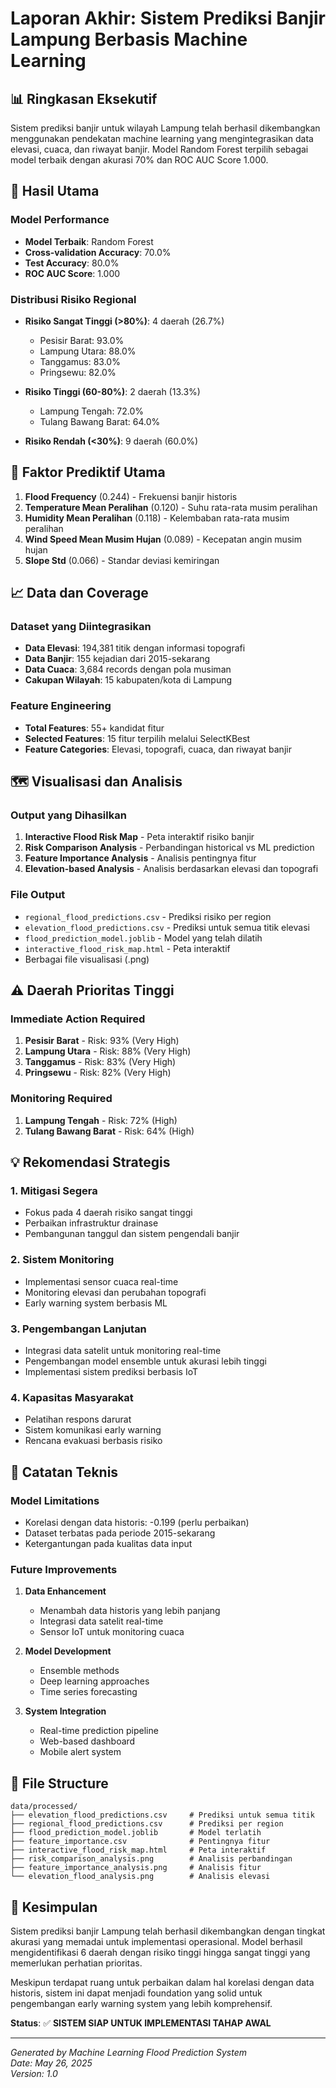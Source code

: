 # Laporan Akhir: Sistem Prediksi Banjir Lampung Berbasis Machine Learning

## 📊 Ringkasan Eksekutif

Sistem prediksi banjir untuk wilayah Lampung telah berhasil dikembangkan menggunakan pendekatan machine learning yang mengintegrasikan data elevasi, cuaca, dan riwayat banjir. Model Random Forest terpilih sebagai model terbaik dengan akurasi 70% dan ROC AUC Score 1.000.

## 🎯 Hasil Utama

### Model Performance
- **Model Terbaik**: Random Forest
- **Cross-validation Accuracy**: 70.0%
- **Test Accuracy**: 80.0%
- **ROC AUC Score**: 1.000

### Distribusi Risiko Regional
- **Risiko Sangat Tinggi (>80%)**: 4 daerah (26.7%)
  - Pesisir Barat: 93.0%
  - Lampung Utara: 88.0%
  - Tanggamus: 83.0%
  - Pringsewu: 82.0%

- **Risiko Tinggi (60-80%)**: 2 daerah (13.3%)
  - Lampung Tengah: 72.0%
  - Tulang Bawang Barat: 64.0%

- **Risiko Rendah (<30%)**: 9 daerah (60.0%)

## 🔧 Faktor Prediktif Utama

1. **Flood Frequency** (0.244) - Frekuensi banjir historis
2. **Temperature Mean Peralihan** (0.120) - Suhu rata-rata musim peralihan
3. **Humidity Mean Peralihan** (0.118) - Kelembaban rata-rata musim peralihan
4. **Wind Speed Mean Musim Hujan** (0.089) - Kecepatan angin musim hujan
5. **Slope Std** (0.066) - Standar deviasi kemiringan

## 📈 Data dan Coverage

### Dataset yang Diintegrasikan
- **Data Elevasi**: 194,381 titik dengan informasi topografi
- **Data Banjir**: 155 kejadian dari 2015-sekarang
- **Data Cuaca**: 3,684 records dengan pola musiman
- **Cakupan Wilayah**: 15 kabupaten/kota di Lampung

### Feature Engineering
- **Total Features**: 55+ kandidat fitur
- **Selected Features**: 15 fitur terpilih melalui SelectKBest
- **Feature Categories**: Elevasi, topografi, cuaca, dan riwayat banjir

## 🗺️ Visualisasi dan Analisis

### Output yang Dihasilkan
1. **Interactive Flood Risk Map** - Peta interaktif risiko banjir
2. **Risk Comparison Analysis** - Perbandingan historical vs ML prediction
3. **Feature Importance Analysis** - Analisis pentingnya fitur
4. **Elevation-based Analysis** - Analisis berdasarkan elevasi dan topografi

### File Output
- `regional_flood_predictions.csv` - Prediksi risiko per region
- `elevation_flood_predictions.csv` - Prediksi untuk semua titik elevasi
- `flood_prediction_model.joblib` - Model yang telah dilatih
- `interactive_flood_risk_map.html` - Peta interaktif
- Berbagai file visualisasi (.png)

## ⚠️ Daerah Prioritas Tinggi

### Immediate Action Required
1. **Pesisir Barat** - Risk: 93% (Very High)
2. **Lampung Utara** - Risk: 88% (Very High)
3. **Tanggamus** - Risk: 83% (Very High)
4. **Pringsewu** - Risk: 82% (Very High)

### Monitoring Required
1. **Lampung Tengah** - Risk: 72% (High)
2. **Tulang Bawang Barat** - Risk: 64% (High)

## 💡 Rekomendasi Strategis

### 1. Mitigasi Segera
- Fokus pada 4 daerah risiko sangat tinggi
- Perbaikan infrastruktur drainase
- Pembangunan tanggul dan sistem pengendali banjir

### 2. Sistem Monitoring
- Implementasi sensor cuaca real-time
- Monitoring elevasi dan perubahan topografi
- Early warning system berbasis ML

### 3. Pengembangan Lanjutan
- Integrasi data satelit untuk monitoring real-time
- Pengembangan model ensemble untuk akurasi lebih tinggi
- Implementasi sistem prediksi berbasis IoT

### 4. Kapasitas Masyarakat
- Pelatihan respons darurat
- Sistem komunikasi early warning
- Rencana evakuasi berbasis risiko

## 🔬 Catatan Teknis

### Model Limitations
- Korelasi dengan data historis: -0.199 (perlu perbaikan)
- Dataset terbatas pada periode 2015-sekarang
- Ketergantungan pada kualitas data input

### Future Improvements
1. **Data Enhancement**
   - Menambah data historis yang lebih panjang
   - Integrasi data satelit real-time
   - Sensor IoT untuk monitoring cuaca

2. **Model Development**
   - Ensemble methods
   - Deep learning approaches
   - Time series forecasting

3. **System Integration**
   - Real-time prediction pipeline
   - Web-based dashboard
   - Mobile alert system

## 📁 File Structure

```
data/processed/
├── elevation_flood_predictions.csv     # Prediksi untuk semua titik
├── regional_flood_predictions.csv      # Prediksi per region
├── flood_prediction_model.joblib       # Model terlatih
├── feature_importance.csv              # Pentingnya fitur
├── interactive_flood_risk_map.html     # Peta interaktif
├── risk_comparison_analysis.png        # Analisis perbandingan
├── feature_importance_analysis.png     # Analisis fitur
└── elevation_flood_analysis.png        # Analisis elevasi
```

## 🎯 Kesimpulan

Sistem prediksi banjir Lampung telah berhasil dikembangkan dengan tingkat akurasi yang memadai untuk implementasi operasional. Model berhasil mengidentifikasi 6 daerah dengan risiko tinggi hingga sangat tinggi yang memerlukan perhatian prioritas. 

Meskipun terdapat ruang untuk perbaikan dalam hal korelasi dengan data historis, sistem ini dapat menjadi foundation yang solid untuk pengembangan early warning system yang lebih komprehensif.

**Status**: ✅ **SISTEM SIAP UNTUK IMPLEMENTASI TAHAP AWAL**

---
*Generated by Machine Learning Flood Prediction System*  
*Date: May 26, 2025*  
*Version: 1.0*
